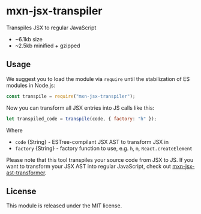 # mxn-jsx-transpiler

Transpiles JSX to regular JavaScript

- ~6.1kb size
- ~2.5kb minified + gzipped

## Usage

We suggest you to load the module via `require` until the stabilization of ES modules in Node.js:
```javascript
const transpile = require("mxn-jsx-transpiler");
```

Now you can transform all JSX entries into JS calls like this:
```javascript
let transpiled_code = transpile(code, { factory: "h" });
```

Where
 - `code` {String} - ESTree-compilant JSX AST to transform JSX in
 - `factory` {String} - factory function to use, e.g. `h`, `m`, `React.createElement`

Please note that this tool transpiles your source code from JSX to JS. If you want to transform your JSX AST into regular JavaScript, check out [mxn-jsx-ast-transformer](https://github.com/ZimNovich/mxn-jsx-ast-transformer).

## License

This module is released under the MIT license.
